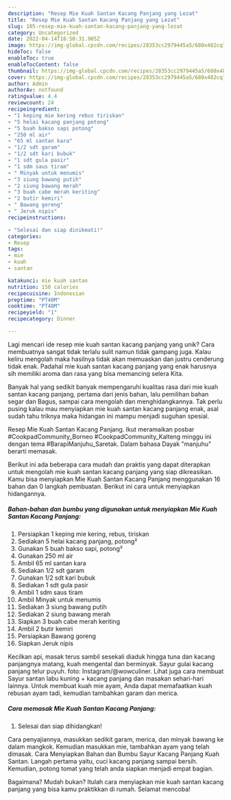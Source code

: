 ```yaml
---
description: "Resep Mie Kuah Santan Kacang Panjang yang Lezat"
title: "Resep Mie Kuah Santan Kacang Panjang yang Lezat"
slug: 105-resep-mie-kuah-santan-kacang-panjang-yang-lezat
category: Uncategorized
date: 2022-04-14T18:50:31.905Z
image: https://img-global.cpcdn.com/recipes/28353cc2979445a5/680x482cq70/mie-kuah-santan-kacang-panjang-foto-resep-utama.jpg
hideToc: false
enableToc: true
enableTocContent: false
thumbnail: https://img-global.cpcdn.com/recipes/28353cc2979445a5/680x482cq70/mie-kuah-santan-kacang-panjang-foto-resep-utama.jpg
cover: https://img-global.cpcdn.com/recipes/28353cc2979445a5/680x482cq70/mie-kuah-santan-kacang-panjang-foto-resep-utama.jpg
author: Admin
authorAv: notfound
ratingvalue: 4.4
reviewcount: 24
recipeingredient:
- "1 keping mie kering rebus tiriskan"
- "5 helai kacang panjang potong"
- "5 buah bakso sapi potong"
- "250 ml air"
- "65 ml santan kara"
- "1/2 sdt garam"
- "1/2 sdt kari bubuk"
- "1 sdt gula pasir"
- "1 sdm saus tiram"
- " Minyak untuk menumis"
- "3 siung bawang putih"
- "2 siung bawang merah"
- "3 buah cabe merah keriting"
- "2 butir kemiri"
- " Bawang goreng"
- " Jeruk nipis"
recipeinstructions:

- "Selesai dan siap dinikmati!"
categories:
- Resep
tags:
- mie
- kuah
- santan

katakunci: mie kuah santan 
nutrition: 150 calories
recipecuisine: Indonesian
preptime: "PT40M"
cooktime: "PT48M"
recipeyield: "1"
recipecategory: Dinner

---
```





Lagi mencari ide resep mie kuah santan kacang panjang yang unik? Cara membuatnya sangat tidak terlalu sulit namun tidak gampang juga. Kalau keliru mengolah maka hasilnya tidak akan memuaskan dan justru cenderung tidak enak. Padahal mie kuah santan kacang panjang yang enak harusnya sih memiliki aroma dan rasa yang bisa memancing selera Kita.





Banyak hal yang sedikit banyak mempengaruhi kualitas rasa dari mie kuah santan kacang panjang, pertama dari jenis bahan, lalu pemilihan bahan segar dan Bagus, sampai cara mengolah dan menghidangkannya. Tak perlu pusing kalau mau menyiapkan mie kuah santan kacang panjang enak,      asal sudah tahu triknya maka hidangan ini mampu menjadi suguhan spesial.














Resep Mie Kuah Santan Kacang Panjang. Ikut meramaikan posbar #CookpadCommunity_Borneo #CookpadCommunity_Kalteng minggu ini dengan tema #BarapiManjuhu_Saretak. Dalam bahasa Dayak &#34;manjuhu&#34; berarti memasak.






Berikut ini ada beberapa cara mudah dan praktis yang dapat diterapkan untuk mengolah mie kuah santan kacang panjang yang siap dikreasikan. Kamu bisa menyiapkan Mie Kuah Santan Kacang Panjang menggunakan 16 bahan dan 0 langkah pembuatan. Berikut ini cara untuk menyiapkan hidangannya.

<!--inarticleads1-->

##### Bahan-bahan dan bumbu yang digunakan untuk menyiapkan Mie Kuah Santan Kacang Panjang:

1. Persiapkan 1 keping mie kering, rebus, tiriskan
1. Sediakan 5 helai kacang panjang, potong²
1. Gunakan 5 buah bakso sapi, potong²
1. Gunakan 250 ml air
1. Ambil 65 ml santan kara
1. Sediakan 1/2 sdt garam
1. Gunakan 1/2 sdt kari bubuk
1. Sediakan 1 sdt gula pasir
1. Ambil 1 sdm saus tiram
1. Ambil  Minyak untuk menumis
1. Sediakan 3 siung bawang putih
1. Sediakan 2 siung bawang merah
1. Siapkan 3 buah cabe merah keriting
1. Ambil 2 butir kemiri
1. Persiapkan  Bawang goreng
1. Siapkan  Jeruk nipis


Kecilkan api, masak terus sambil sesekali diaduk hingga tuna dan kacang panjangnya matang, kuah mengental dan berminyak. Sayur gulai kacang panjang telur puyuh. foto: Instagram/@wowculiner. Lihat juga cara membuat Sayur santan labu kuning + kacang panjang dan masakan sehari-hari lainnya. Untuk membuat kuah mie ayam, Anda dapat memafaatkan kuah rebusan ayam tadi, kemudian tambahkan garam dan merica. 

<!--inarticleads2-->

##### Cara memasak Mie Kuah Santan Kacang Panjang:


1. Selesai dan siap dihidangkan!

Cara penyajiannya, masukkan sedikit garam, merica, dan minyak bawang ke dalam mangkok. Kemudian masukkan mie, tambahkan ayam yang telah dimasak. Cara Menyiapkan Bahan dan Bumbu Sayur Kacang Panjang Kuah Santan. Langah pertama yaitu, cuci kacang panjang sampai bersih. Kemudian, potong tomat yang telah anda siapkan menjadi empat bagian. 

Bagaimana? Mudah bukan? Itulah cara menyiapkan mie kuah santan kacang panjang yang bisa kamu praktikkan di rumah. Selamat mencoba!
